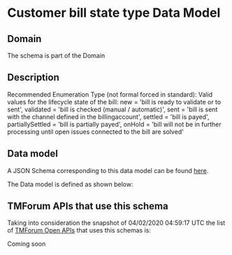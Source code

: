 # Customer bill state type Data Model

## Domain

The  schema is part of the  Domain

## Description

Recommended Enumeration Type (not formal forced in standard): Valid values for the lifecycle state of the bill: new = &#x27;bill is ready to validate or to sent&#x27;, validated = &#x27;bill is checked (manual / automatic)&#x27;, sent = &#x27;bill is sent with the channel defined in the billingaccount&#x27;, settled = &#x27;bill is payed&#x27;, partiallySettled = &#x27;bill is partially payed&#x27;, onHold = &#x27;bill will not be in further processing until open issues connected to the bill are solved&#x27;

## Data model

A JSON Schema corresponding to this data model can be found
[here](https://github.com/tmforum-rand/schemas/blob/candidates/Customer/CustomerBillStateType.schema.json).

The Data model is defined as shown below:





## TMForum APIs that use this schema

Taking into consideration the snapshot of 04/02/2020 04:59:17 UTC the list of [TMForum Open APIs](https://www.tmforum.org/open-apis/) that uses this schemas is:

Coming soon